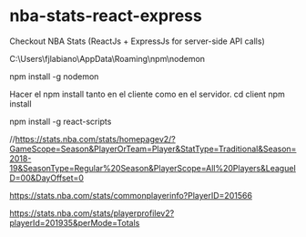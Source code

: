 # nba-stats-react-express
Checkout NBA Stats (ReactJs + ExpressJs for server-side API calls)

C:\\Users\\fjlabiano\\AppData\\Roaming\\npm\\nodemon

npm install -g nodemon

Hacer el npm install tanto en el cliente como en el servidor.
cd client
npm install

npm install -g react-scripts


//https://stats.nba.com/stats/homepagev2/?GameScope=Season&PlayerOrTeam=Player&StatType=Traditional&Season=2018-19&SeasonType=Regular%20Season&PlayerScope=All%20Players&LeagueID=00&DayOffset=0

https://stats.nba.com/stats/commonplayerinfo?PlayerID=201566

https://stats.nba.com/stats/playerprofilev2?playerId=201935&perMode=Totals

